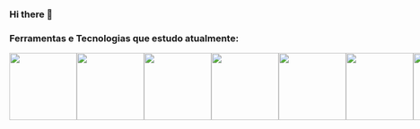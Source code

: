 ### Hi there 👋


### Ferramentas e Tecnologias que estudo atualmente:
<div style="display:flex">
 <img src="https://cdn.jsdelivr.net/gh/devicons/devicon/icons/javascript/javascript-original.svg" style="width:120px;height:120px"/> 
 <img src="https://cdn.jsdelivr.net/gh/devicons/devicon/icons/nodejs/nodejs-original-wordmark.svg" style="width:120px;height:120px" />
<img src="https://cdn.jsdelivr.net/gh/devicons/devicon/icons/git/git-plain-wordmark.svg" style="width:120px;height:120px" />
<img src="https://cdn.jsdelivr.net/gh/devicons/devicon/icons/vuejs/vuejs-original.svg" style="width:120px;height:120px" />          
<img src="https://cdn.jsdelivr.net/gh/devicons/devicon/icons/react/react-original.svg" style="width:120px;height:120px"/>        
<img src="https://cdn.jsdelivr.net/gh/devicons/devicon/icons/docker/docker-original.svg" style="width:120px;height:120px"/>       
<img src="https://cdn.jsdelivr.net/gh/devicons/devicon/icons/jest/jest-plain.svg" style="width:120px;height:120px" />
<img src="https://cdn.jsdelivr.net/gh/devicons/devicon/icons/mongodb/mongodb-original-wordmark.svg" style="width:120px;height:120px" />
 </div>
          
